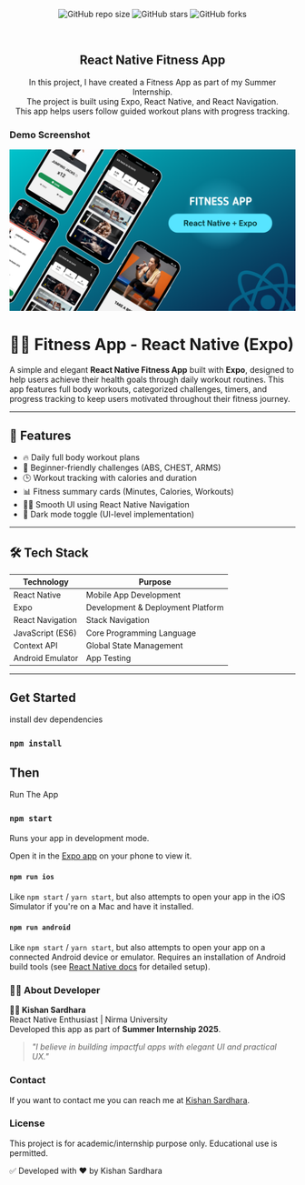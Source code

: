 <div align="center">

![GitHub repo size](https://img.shields.io/github/repo-size/KishanSardhara/react-native-fitness-app)
![GitHub stars](https://img.shields.io/github/stars/KishanSardhara/react-native-fitness-app?style=social)
![GitHub forks](https://img.shields.io/github/forks/KishanSardhara/react-native-fitness-app?style=social)

  <br />

  <h2 align="center">React Native Fitness App</h2>

In this project, I have created a Fitness App as part of my Summer Internship.  
 The project is built using Expo, React Native, and React Navigation.  
 This app helps users follow guided workout plans with progress tracking.

</div>

### Demo Screenshot

![React Native Fitness App Demo](./readme-images/React-Native-Fitness-App.png "Desktop Demo")

# 🏋️‍♂️ Fitness App - React Native (Expo)

A simple and elegant **React Native Fitness App** built with **Expo**, designed to help users achieve their health goals through daily workout routines. This app features full body workouts, categorized challenges, timers, and progress tracking to keep users motivated throughout their fitness journey.

---

## 📱 Features

- 🔥 Daily full body workout plans
- 🧠 Beginner-friendly challenges (ABS, CHEST, ARMS)
- 🕒 Workout tracking with calories and duration
- 📊 Fitness summary cards (Minutes, Calories, Workouts)
- 🧘‍♂️ Smooth UI using React Native Navigation
- 🌙 Dark mode toggle (UI-level implementation)

---

## 🛠️ Tech Stack

| Technology       | Purpose                           |
| ---------------- | --------------------------------- |
| React Native     | Mobile App Development            |
| Expo             | Development & Deployment Platform |
| React Navigation | Stack Navigation                  |
| JavaScript (ES6) | Core Programming Language         |
| Context API      | Global State Management           |
| Android Emulator | App Testing                       |

---

## Get Started

install dev dependencies

### `npm install`

## Then

Run The App

### `npm start`

Runs your app in development mode.

Open it in the [Expo app](https://expo.io) on your phone to view it.

#### `npm run ios`

Like `npm start` / `yarn start`, but also attempts to open your app in the iOS Simulator if you're on a Mac and have it installed.

#### `npm run android`

Like `npm start` / `yarn start`, but also attempts to open your app on a connected Android device or emulator. Requires an installation of Android build tools (see [React Native docs](https://facebook.github.io/react-native/docs/getting-started.html) for detailed setup).

### 👨‍💻 About Developer

**🙋‍♂️ Kishan Sardhara**  
React Native Enthusiast | Nirma University  
Developed this app as part of **Summer Internship 2025**.

> _"I believe in building impactful apps with elegant UI and practical UX."_

### Contact

If you want to contact me you can reach me at [Kishan Sardhara](https://www.linkedin.com/in/kishan-sardhara-36b345224/).

### License

This project is for academic/internship purpose only. Educational use is permitted.

✅ Developed with ❤️ by Kishan Sardhara
